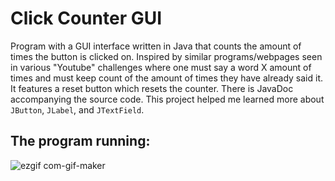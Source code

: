 # Click Counter GUI
Program with a GUI interface written in Java that counts the amount of times the button is clicked on. Inspired by similar programs/webpages seen in various "Youtube" challenges where one must say a word X amount of times and must keep count of the amount of times they have already said it. It features a reset button which resets the counter. There is JavaDoc accompanying the source code. This project helped me learned more about `JButton`, `JLabel`, and `JTextField`. 

## The program running:
![ezgif com-gif-maker](https://user-images.githubusercontent.com/108318635/216483913-38899fa1-766e-4045-bf7e-35befeb531b8.gif)




